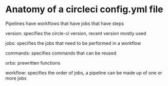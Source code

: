 # Anatomy of a circleci config.yml file

Pipelines have workflows that have jobs that have steps

version: specifies the circle-ci version, recent version mostly used

jobs: specifies the jobs that need to be performed in a workflow

commands: specifies commands that can be reused

orbs: prewritten functions

workflow: specifies the order of jobs, a pipeline can be made up of one or more jobs
